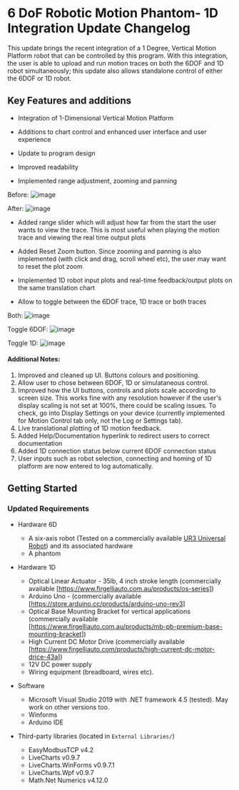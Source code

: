 # 6 DoF Robotic Motion Phantom- 1D Integration Update Changelog

This update brings the recent integration of a 1 Degree, Vertical Motion Platform robot that can be controlled by this program. With this integration, the user is able to upload and run motion traces on both the 6DOF and 1D robot simultaneously; this update also allows standalone control of either the 6DOF or 1D robot.
## Key Features and additions

- Integration of 1-Dimensional Vertical Motion Platform
- Additions to chart control and enhanced user interface and user experience
- Update to program design
- Improved readability

- Implemented range adjustment, zooming and panning

Before:
![image](https://github.com/Image-X-Institute/6-DoF-Robotic-Motion-Phantom/assets/152374331/6fb378e9-6d13-4714-b382-79e74a13ba00)

After:
![image](https://github.com/Image-X-Institute/6-DoF-Robotic-Motion-Phantom/assets/152374331/9902e453-fcb0-4e7d-9f27-b6479b43400e)

- Added range slider which will adjust how far from the start the user wants to view the trace. This is most useful when playing the motion trace and viewing the real time output plots

- Added Reset Zoom button. Since zooming and panning is also implemented (with click and drag, scroll wheel etc), the user may want to reset the plot zoom

- Implemented 1D robot input plots and real-time feedback/output plots on the same translation chart

- Allow to toggle between the 6DOF trace, 1D trace or both traces

Both:
![image](https://github.com/Image-X-Institute/6-DoF-Robotic-Motion-Phantom/assets/152374331/32db6489-ab57-4597-a690-264ed46658c1)

Toggle 6DOF:
![image](https://github.com/Image-X-Institute/6-DoF-Robotic-Motion-Phantom/assets/152374331/ae45e7f3-08cf-4ef5-8b30-f2e19b667d5c)

Toggle 1D:
![image](https://github.com/Image-X-Institute/6-DoF-Robotic-Motion-Phantom/assets/152374331/3e62af17-292d-40a5-b1a0-b827fe8a844c)

#### Additional Notes:
1. Improved and cleaned up UI. Buttons colours and positioning.
2. Allow user to chose between 6DOF, 1D or simulataneous control.
3. Improved how the UI buttons, controls and plots scale according to screen size. This works fine with any resolution however if the user's display scaling is not set at 100%, there could be scaling issues. To check, go into Display Settings on your device (currently implemented for Motion Control tab only, not the Log or Settings tab).
4. Live translational plotting of 1D motion feedback.
5. Added Help/Documentation hyperlink to redirect users to correct documentation
6. Added 1D connection status below current 6DOF connection status
7. User inputs such as robot selection, connecting and homing of 1D platform are now entered to log automatically.

## Getting Started
### Updated Requirements
    
  * Hardware 6D
     - A six-axis robot (Tested on a commercially available [UR3 Universal Robot](https://www.universal-robots.com/products/ur3-robot/)) and its associated hardware
     - A phantom
  * Hardware 1D
    - Optical Linear Actuator - 35lb, 4 inch stroke length (commercially available [https://www.firgelliauto.com.au/products/os-series])
    - Arduino Uno - (commercially available [https://store.arduino.cc/products/arduino-uno-rev3]
    - Optical Base Mounting Bracket for vertical applications (commercially available [https://www.firgelliauto.com.au/products/mb-pb-premium-base-mounting-bracket])
    - High Current DC Motor Drive (commercially available [https://www.firgelliauto.com/products/high-current-dc-motor-drice-43a])
    - 12V DC power supply
    - Wiring equipment (breadboard, wires etc).
  
  * Software 
     - Microsoft Visual Studio 2019 with .NET framework 4.5 (tested). May work on other versions too.  
     - Winforms
     - Arduino IDE
  
  * Third-party libraries (located in `External Libraries/`)
     - EasyModbusTCP v4.2
     - LiveCharts v0.9.7
     - LiveCharts.WinForms v0.9.7.1
     - LiveCharts.Wpf v0.9.7
     - Math.Net Numerics v4.12.0
     
